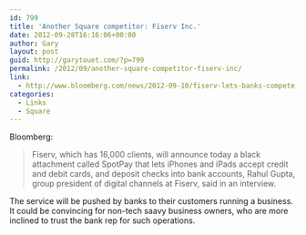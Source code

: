 ```yaml
---
id: 799
title: 'Another Square competitor: Fiserv Inc.'
date: 2012-09-28T16:16:06+00:00
author: Gary
layout: post
guid: http://garytouet.com/?p=799
permalink: /2012/09/another-square-competitor-fiserv-inc/
link:
  - http://www.bloomberg.com/news/2012-09-10/fiserv-lets-banks-compete-with-square-paypal-in-mobile-payments.html
categories:
  - Links
  - Square
---
```


Bloomberg:
<blockquote>Fiserv, which has 16,000 clients, will announce today a black attachment called SpotPay that lets iPhones and iPads accept credit and debit cards, and deposit checks into bank accounts, Rahul Gupta, group president of digital channels at Fiserv, said in an interview.</blockquote>

The service will be pushed by banks to their customers running a business. It could be convincing for non-tech saavy business owners, who are more inclined to trust the bank rep for such operations.
